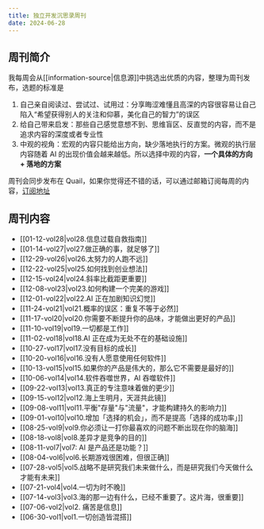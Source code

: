 ```yaml
---
title: 独立开发沉思录周刊
date: 2024-06-28
---
```


## 周刊简介

我每周会从[[information-source|信息源]]中挑选出优质的内容，整理为周刊发布，选题的标准是

1. 自己亲自阅读过、尝试过、试用过：分享晦涩难懂且高深的内容很容易让自己陷入“希望获得别人的关注和仰慕，美化自己的智力”的误区
2. 给自己带来启发：那些自己感觉意想不到、思维盲区、反直觉的内容，而不是追求内容的深度或者专业性
3. 中观的视角：宏观的内容只能给出方向，缺少落地执行的方案。微观的执行层内容随着 AI 的出现价值会越来越低。所以选择中观的内容，**一个具体的方向 + 落地的方案**

周刊会同步发布在 Quail，如果你觉得还不错的话，可以通过邮箱订阅每周的内容，[订阅地址](https://quail.ink/hack-thinking)

## 周刊内容

- [[01-12-vol28|vol28.信息过载自救指南]]
- [[01-14-vol27|vol27.做正确的事，就足够了]]
- [[12-29-vol26|vol26.太努力的人跑不远]]
- [[12-22-vol25|vol25.如何找到创业想法]]
- [[12-15-vol24|vol24.斜率比截距更重要]]
- [[12-08-vol23|vol23.如何构建一个完美的游戏]]
- [[12-01-vol22|vol22.AI 正在加剧知识幻觉]]
- [[11-24-vol21|vol21.概率的误区：重复不等于必然]]
- [[11-17-vol20|vol20.你需要不断提升你的品味，才能做出更好的产品]]
- [[11-10-vol19|vol19.一切都是工作]]
- [[11-02-vol18|vol18.AI 正在成为无处不在的基础设施]]
- [[10-27-vol17|vol17.没有目标的成长]]
- [[10-20-vol16|vol16.没有人愿意使用任何软件]]
- [[10-13-vol15|vol15.如果你的产品是伟大的，那么它不需要是最好的]]
- [[10-06-vol14|vol14.软件吞噬世界，AI 吞噬软件]]
- [[09-22-vol13|vol13.真正的专注意味着做的更少]]
- [[09-15-vol12|vol12.海上生明月，天涯共此镜]]
- [[09-08-vol11|vol11.平衡"存量"与"流量"，才能构建持久的影响力]]
- [[09-01-vol10|vol10.增加「选择的机会」，而不是提高「选择的成功率」]]
- [[08-25-vol9|vol9.你必须让一打你最喜欢的问题不断出现在你的脑海]]
- [[08-18-vol8|vol8.差异才是竞争的目的]]
- [[08-11-vol7|vol7: AI 是产品还是功能？]]
- [[08-04-vol6|vol6.长期游戏很困难，但很正确]]
- [[07-28-vol5|vol5.战略不是研究我们未来做什么，而是研究我们今天做什么才能有未来]]
- [[07-21-vol4|vol4.一切为时不晚]]
- [[07-14-vol3|vol3.海的那一边有什么，已经不重要了。这片海，很重要]]
- [[07-06-vol2|vol2. 痛苦是信息]]
- [[06-30-vol1|vol1.一切创造皆混搭]]
